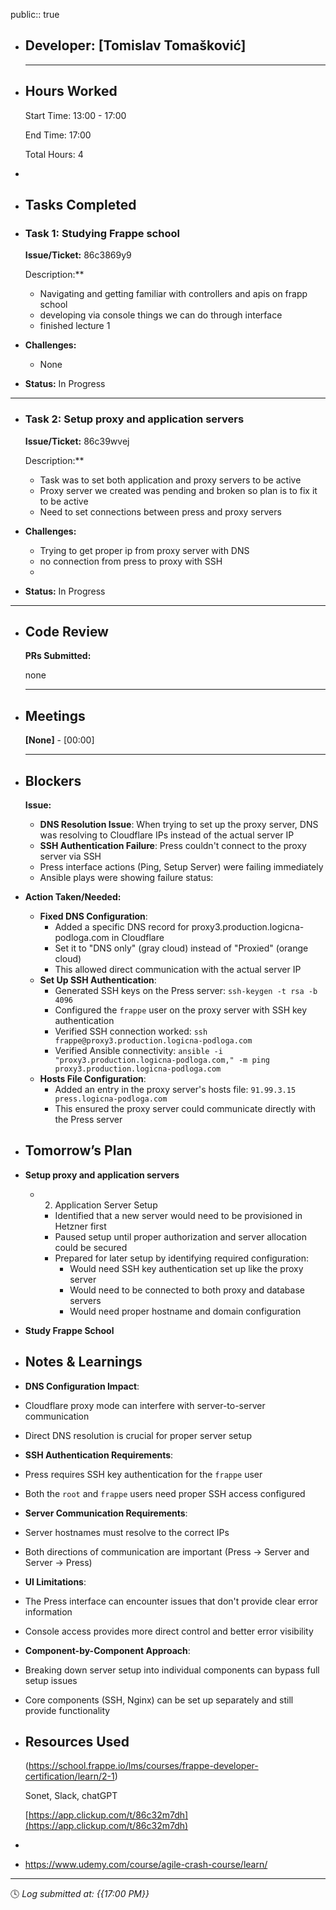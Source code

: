 public:: true

- ## Developer: [Tomislav Tomašković]
  
  ---
- ## Hours Worked
  
  Start Time: 13:00 - 17:00 
  
  End Time: 17:00
  
  Total Hours: 4
-
- ## Tasks Completed
- ### Task 1:  Studying Frappe school
  
  **Issue/Ticket:** 86c3869y9
  
  Description:**
	- Navigating and getting familiar with controllers and apis on frapp school
	- developing via console things we can do through interface
	- finished lecture 1
- **Challenges:**
	- None
- **Status:**  In Progress
- ---
- ### Task 2:  **Setup proxy and application servers**
  
  **Issue/Ticket:** 86c39wvej
  
  Description:**
	- Task was to set both application and proxy servers to be active
	- Proxy server we created was pending and broken so plan is to fix it to be active
	- Need to set connections between press and proxy servers
- **Challenges:**
	- Trying to get proper ip from proxy server with DNS
	- no connection from press to proxy with SSH
	-
- **Status:**  In Progress
- ---
- ## Code Review
  
  **PRs Submitted:**
  
  none
  
  ---
- ## Meetings
  
  **[None]** - [00:00]
  
  ---
- ## Blockers
  
  **Issue:**
	- **DNS Resolution Issue**: When trying to set up the proxy server, DNS was resolving to Cloudflare IPs instead of the actual server IP
	- **SSH Authentication Failure**: Press couldn't connect to the proxy server via SSH
	- Press interface actions (Ping, Setup Server) were failing immediately
	- Ansible plays were showing failure status:
- **Action Taken/Needed:**
	- **Fixed DNS Configuration**:
		- Added a specific DNS record for proxy3.production.logicna-podloga.com in Cloudflare
		- Set it to "DNS only" (gray cloud) instead of "Proxied" (orange cloud)
		- This allowed direct communication with the actual server IP
	- **Set Up SSH Authentication**:
		- Generated SSH keys on the Press server: `ssh-keygen -t rsa -b 4096`
		- Configured the `frappe` user on the proxy server with SSH key authentication
		- Verified SSH connection worked: `ssh frappe@proxy3.production.logicna-podloga.com`
		- Verified Ansible connectivity: `ansible -i "proxy3.production.logicna-podloga.com," -m ping proxy3.production.logicna-podloga.com`
	- **Hosts File Configuration**:
		- Added an entry in the proxy server's hosts file: `91.99.3.15 press.logicna-podloga.com`
		- This ensured the proxy server could communicate directly with the Press server
- ## Tomorrow’s Plan
- **Setup proxy and application servers**
	- 2. Application Server Setup
		- Identified that a new server would need to be provisioned in Hetzner first
		- Paused setup until proper authorization and server allocation could be secured
		- Prepared for later setup by identifying required configuration:
			- Would need SSH key authentication set up like the proxy server
			- Would need to be connected to both proxy and database servers
			- Would need proper hostname and domain configuration
- **Study Frappe School**
- ## Notes & Learnings
- **DNS Configuration Impact**:
- Cloudflare proxy mode can interfere with server-to-server communication
- Direct DNS resolution is crucial for proper server setup
- **SSH Authentication Requirements**:
- Press requires SSH key authentication for the `frappe` user
- Both the `root` and `frappe` users need proper SSH access configured
- **Server Communication Requirements**:
- Server hostnames must resolve to the correct IPs
- Both directions of communication are important (Press -> Server and Server -> Press)
- **UI Limitations**:
- The Press interface can encounter issues that don't provide clear error information
- Console access provides more direct control and better error visibility
- **Component-by-Component Approach**:
- Breaking down server setup into individual components can bypass full setup issues
- Core components (SSH, Nginx) can be set up separately and still provide functionality
- ## Resources Used
  
  (https://school.frappe.io/lms/courses/frappe-developer-certification/learn/2-1)
  
  Sonet, Slack, chatGPT
  
  [https://app.clickup.com/t/86c32m7dh](https://app.clickup.com/t/86c32m7dh)
-
- https://www.udemy.com/course/agile-crash-course/learn/
- ---
  
  🕓 *Log submitted at: {{17:00 PM}}*